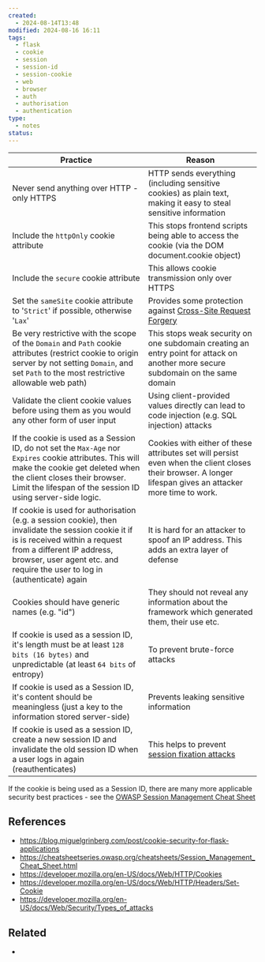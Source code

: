 ```yaml
---
created:
  - 2024-08-14T13:48
modified: 2024-08-16 16:11
tags:
  - flask
  - cookie
  - session
  - session-id
  - session-cookie
  - web
  - browser
  - auth
  - authorisation
  - authentication
type:
  - notes
status: 
---
```


| Practice                                                                                                                                                                                                                                        | Reason                                                                                                                                                     |
| ----------------------------------------------------------------------------------------------------------------------------------------------------------------------------------------------------------------------------------------------- | ---------------------------------------------------------------------------------------------------------------------------------------------------------- |
| Never send anything over HTTP - only HTTPS                                                                                                                                                                                                      | HTTP sends everything (including sensitive cookies) as plain text, making it easy to steal sensitive information                                           |
| Include the `httpOnly` cookie attribute                                                                                                                                                                                                         | This stops frontend scripts being able to access the cookie (via the DOM document.cookie object)                                                           |
| Include the `secure` cookie attribute                                                                                                                                                                                                           | This allows cookie transmission only over HTTPS                                                                                                            |
| Set the `sameSite` cookie attribute to '`Strict`' if possible, otherwise '`Lax`'                                                                                                                                                                | Provides some protection against [Cross-Site Request Forgery](https://developer.mozilla.org/en-US/docs/Glossary/CSRF)                                      |
| Be very restrictive with the scope of the  `Domain` and `Path` cookie attributes (restrict cookie to origin server by not setting `Domain`, and set `Path` to the most restrictive allowable web path)                                          | This stops weak security on one subdomain creating an entry point for attack on another more secure subdomain on the same domain                           |
| Validate the client cookie values before using them as you would any other form of user input                                                                                                                                                   | Using client-provided values directly can lead to code injection (e.g. SQL injection) attacks                                                              |
| If the cookie is used as a Session ID, do not set the `Max-Age` nor `Expires` cookie attributes. This will make the cookie get deleted when the client closes their browser. Limit the lifespan of the session ID using server-side logic.      | Cookies with either of these attributes set will persist even when the client closes their browser. A longer lifespan gives an attacker more time to work. |
| If cookie is used for authorisation (e.g. a session cookie), then invalidate the session cookie it if is is received within a request from a different IP address, browser, user agent etc. and require the user to log in (authenticate) again | It is hard for an attacker to spoof an IP address. This adds an extra layer of defense                                                                     |
| Cookies should have generic names (e.g. "id")                                                                                                                                                                                                   | They should not reveal any information about the framework which generated them, their use etc.                                                            |
| If cookie is used as a session ID, it's length must be at least `128 bits (16 bytes)` and unpredictable (at least `64 bits` of entropy)                                                                                                         | To prevent brute-force attacks                                                                                                                             |
| If cookie is used as a Session ID, it's content should be meaningless (just a key to the information stored server-side)                                                                                                                        | Prevents leaking sensitive information                                                                                                                     |
| If cookie is used as a session ID, create a new session ID and invalidate the old session ID when a user logs in again (reauthenticates)                                                                                                        | This helps to prevent [session fixation attacks](https://developer.mozilla.org/en-US/docs/Web/Security/Types_of_attacks#session_fixation)                  |

If the cookie is being used as a Session ID, there are many more applicable security best practices - see the [OWASP Session Management Cheat Sheet](https://cheatsheetseries.owasp.org/cheatsheets/Session_Management_Cheat_Sheet.html)
## References
* https://blog.miguelgrinberg.com/post/cookie-security-for-flask-applications
* https://cheatsheetseries.owasp.org/cheatsheets/Session_Management_Cheat_Sheet.html
* https://developer.mozilla.org/en-US/docs/Web/HTTP/Cookies
* https://developer.mozilla.org/en-US/docs/Web/HTTP/Headers/Set-Cookie
* https://developer.mozilla.org/en-US/docs/Web/Security/Types_of_attacks

## Related

* 